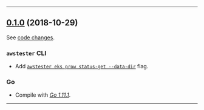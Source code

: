 

<hr>


## [0.1.0](https://github.com/aws/awstester/releases/tag/0.1.0) (2018-10-29)

See [code changes](https://github.com/aws/awstester/compare/0.0.9...0.1.0).

### `awstester` CLI

- Add [`awstester eks prow status-get --data-dir`](https://github.com/aws/awstester/commit/034b9f6667b664368bace942b2e8f160c1eadf9f) flag.

### Go

- Compile with [*Go 1.11.1*](https://golang.org/doc/devel/release.html#go1.11).


<hr>

